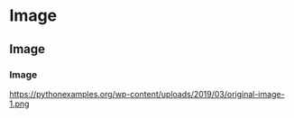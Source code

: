 # Image 
## Image
### Image

https://pythonexamples.org/wp-content/uploads/2019/03/original-image-1.png
